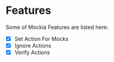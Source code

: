 # Features

Some of Mockia Features are listed here:

- [x] Set Action For Mocks
- [x] Ignore Actions
- [x] Verify Actions
